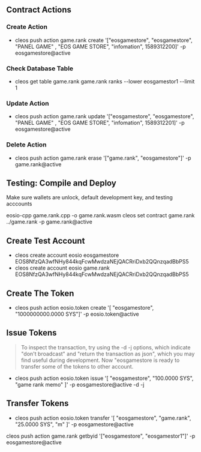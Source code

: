 ## Contract Actions

### Create Action

- cleos push action game.rank create '["eosgamestore", "eosgamestore", "PANEL GAME" , "EOS GAME STORE", "infomation", 1589312200]' -p eosgamestore@active

### Check Database Table

- cleos get table game.rank game.rank ranks --lower eosgamestor1 --limit 1

### Update Action

- cleos push action game.rank update '["eosgamestore", "eosgamestore", "PANEL GAME" , "EOS GAME STORE", "infomation", 1589312201]' -p eosgamestore@active

### Delete Action

- cleos push action game.rank erase '["game.rank", "eosgamestore"]' -p game.rank@active

## Testing: Compile and Deploy

Make sure wallets are unlock, default development key, and testing acccounts

eosio-cpp game.rank.cpp -o game.rank.wasm
cleos set contract game.rank ../game.rank -p game.rank@active

## Create Test Account

- cleos create account eosio eosgamestore EOS8NfzQA3wfNHy844kqFcwMwdzaNEjQACRriDxb2QQnzqadBbPS5
- cleos create account eosio game.rank EOS8NfzQA3wfNHy844kqFcwMwdzaNEjQACRriDxb2QQnzqadBbPS5

## Create The Token

- cleos push action eosio.token create '[ "eosgamestore", "1000000000.0000 SYS"]' -p eosio.token@active

## Issue Tokens

> To inspect the transaction, try using the -d -j options, which indicate "don't broadcast" and "return the transaction as json", which you may find useful during development. Now "eosgamestore is ready to transfer some of the tokens to other account.

- cleos push action eosio.token issue '[ "eosgamestore", "100.0000 SYS", "game rank memo" ]' -p eosgamestore@active -d -j

## Transfer Tokens

- cleos push action eosio.token transfer '[ "eosgamestore", "game.rank", "25.0000 SYS", "m" ]' -p eosgamestore@active

cleos push action game.rank getbyid '["eosgamestore", "eosgamestor1"]' -p eosgamestore@active
